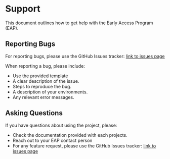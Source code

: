 # Support

This document outlines how to get help with the Early Access Program (EAP).

## Reporting Bugs

For reporting bugs, please use the GitHub Issues tracker: [link to issues page](https://github.com/NetApp/Innovation-Labs/issues)

When reporting a bug, please include:
* Use the provided template
* A clear description of the issue.
* Steps to reproduce the bug.
* A description of your environments.
* Any relevant error messages.

## Asking Questions

If you have questions about using the project, please:
* Check the documentation provided with each projects.
* Reach out to your EAP contact person 
* For any feature request, please use the GitHub Issues tracker: [link to issues page](https://github.com/NetApp/Innovation-Labs/issues)
